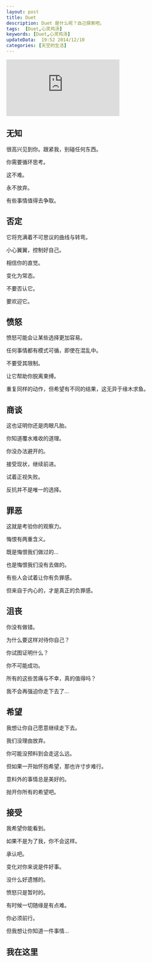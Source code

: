 ```yaml
---
layout: post
title: Duet
description: Duet 是什么呢？自己探索吧。  
tags:  [Duet,心灵鸡汤]
keywords: [Duet,心灵鸡汤]
updateData:  19:52 2014/12/10
categories: [天空的生活]
---
```


![cover][]


## 无知

很高兴见到你。跟紧我，别碰任何东西。

你需要循环思考。

这不难。

永不放弃。

有些事情值得去争取。

## 否定

它将充满着不可思议的曲线与转弯。

小心翼翼，控制好自己。

相信你的直觉。

变化为常态。

不要否认它。

要欢迎它。

## 愤怒

愤怒可能会让某些选择更加容易。

任何事情都有模式可循，即使在混乱中。

不要受其限制。

让它帮助你脱离束缚。

重复同样的动作，但希望有不同的结果，这无异于缘木求鱼。

## 商谈

这也证明你还是肉眼凡胎。

你知道覆水难收的道理。

你没办法避开的。

接受现状，继续前进。

试着正视失败。

反抗并不是唯一的选择。

## 罪恶

这就是考验你的观察力。

悔恨有两重含义。

既是悔恨我们做过的…

也是悔恨我们没有去做的。

有些人会试着让你有负罪感。

但来自于内心的，才是真正的负罪感。

## 沮丧

你没有做错。

为什么要这样对待你自己？

你试图证明什么？

你不可能成功。

所有的这些苦痛与不幸，真的值得吗？

我不会再强迫你走下去了…

## 希望

我想让你自己愿意继续走下去。

我们没理由放弃。

你可能没预料到会走这么远。

但如果一开始怀抱希望，那也许寸步难行。

意料外的事情总是美好的。

抛开你所有的希望吧。

## 接受

我希望你能看到。

如果不是为了我，你不会这样。

承认吧。

变化对你来说是件好事。

没什么好遗憾的。

愤怒只是暂时的。

有时候一切随缘是有点难。

你必须前行。

但我想让你知道一件事情…



## 我在这里



[cover]: http://tiankonguse.com/lab/cloudLink/baidupan.php?url=/1915453531/1421915409.jpg
